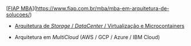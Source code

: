 [[FIAP MBA](https://raw.githubusercontent.com/josecastillolema/fiap/master/img/arq-solucoes.png)](https://www.fiap.com.br/mba/mba-em-arquitetura-de-solucoes/)

 - [Arquitetura de *Storage* / *DataCenter* / Virtualização e Microcontainers](https://github.com/josecastillolema/fiap/tree/master/aso/microservices)

 - Arquitetura em *MultiCloud* (AWS / GCP / Azure / IBM Cloud)
